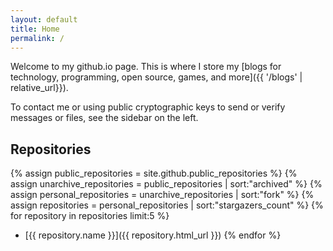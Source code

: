 ```yaml
---
layout: default
title: Home
permalink: /
---
```


Welcome to my github.io page. This is where I store my [blogs for technology,
programming, open source, games, and more]({{ '/blogs' | relative_url}}).

To contact me or using public cryptographic keys to send or verify messages or
files, see the sidebar on the left.

## Repositories

<!-- markdownlint-disable MD032 -->
{% assign public_repositories = site.github.public_repositories %}
{% assign unarchive_repositories = public_repositories | sort:"archived" %}
{% assign personal_repositories = unarchive_repositories | sort:"fork" %}
{% assign repositories = personal_repositories | sort:"stargazers_count" %}
{% for repository in repositories limit:5 %}
* [{{ repository.name }}]({{ repository.html_url }})
{% endfor %}
<!-- markdownlint-restore -->
